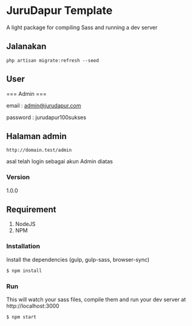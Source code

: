 # JuruDapur Template

A light package for compiling Sass and running a dev server
## Jalanakan

``` php artisan migrate:refresh --seed ```

## User
=== Admin ===

email : admin@jurudapur.com

password : jurudapur100sukses

## Halaman admin

``` http://domain.test/admin ```

asal telah login sebagai akun Admin diatas

### Version
1.0.0

## Requirement
1. NodeJS
2. NPM

### Installation

Install the dependencies (gulp, gulp-sass, browser-sync)

```sh
$ npm install
```

### Run

This will watch your sass files, compile them and run your dev server at http://localhost:3000

```sh
$ npm start
```